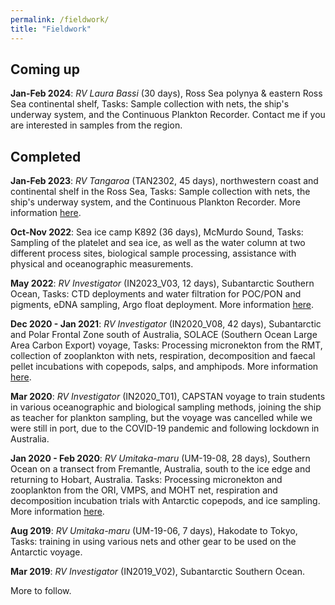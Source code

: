 ```yaml
---
permalink: /fieldwork/
title: "Fieldwork"
---
```


## Coming up

**Jan-Feb 2024**: *RV Laura Bassi* (30 days), Ross Sea polynya & eastern Ross Sea continental shelf, Tasks: Sample collection with nets, the ship's underway system, and the Continuous Plankton Recorder. Contact me if you are interested in samples from the region. 

## Completed

**Jan-Feb 2023**: *RV Tangaroa* (TAN2302, 45 days), northwestern coast and continental shelf in the Ross Sea, Tasks: Sample collection with nets, the ship's underway system, and the Continuous Plankton Recorder. More information [here](https://niwa.co.nz/our-science/voyages/2023_Antarctica). 

**Oct-Nov 2022**: Sea ice camp K892 (36 days), McMurdo Sound, Tasks: Sampling of the platelet and sea ice, as well as the water column at two different process sites, biological sample processing, assistance with physical and oceanographic measurements. 

**May 2022**: *RV Investigator* (IN2023_V03, 12 days), Subantarctic Southern Ocean, Tasks: CTD deployments and water filtration for POC/PON and pigments, eDNA sampling, Argo float deployment. More information [here](https://mnf.csiro.au/en/Voyages/IN2022_V03). 

**Dec 2020 - Jan 2021**: *RV Investigator* (IN2020_V08, 42 days), Subantarctic and Polar Frontal Zone south of Australia, SOLACE (Southern Ocean Large Area Carbon Export) voyage, Tasks: Processing micronekton from the RMT, collection of zooplankton with nets, respiration, decomposition and faecal pellet incubations with copepods, salps, and amphipods. More information [here](https://mnf.csiro.au/en/Voyages/IN2020_V08). 

**Mar 2020**: *RV Investigator* (IN2020_T01), CAPSTAN voyage to train students in various oceanographic and biological sampling methods, joining the ship as teacher for plankton sampling, but the voyage was cancelled while we were still in port, due to the COVID-19 pandemic and following lockdown in Australia.

**Jan 2020 - Feb 2020**: *RV Umitaka-maru* (UM-19-08, 28 days), Southern Ocean on a transect from Fremantle, Australia, south to the ice edge and returning to Hobart, Australia. Tasks: Processing micronekton and zooplankton from the ORI, VMPS, and MOHT net, respiration and decomposition incubation trials with Antarctic copepods, and ice sampling. More information [here](https://www.researchgate.net/publication/343442106_Plankton_sampling_by_the_training_vessel_Umitaka-maru_in_the_Indian_sector_of_the_Southern_Ocean_in_the_austral_summer_of_2020). 

**Aug 2019**: *RV Umitaka-maru* (UM-19-06, 7 days), Hakodate to Tokyo, Tasks: training in using various nets and other gear to be used on the Antarctic voyage. 

**Mar 2019**: *RV Investigator* (IN2019_V02), Subantarctic Southern Ocean. 

More to follow. 

